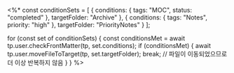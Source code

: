 <%*
const conditionSets = [
    { conditions: { tags: "MOC", status: "completed" }, targetFolder: "Archive" },
    { conditions: { tags: "Notes", priority: "high" }, targetFolder: "PriorityNotes" }
];

for (const set of conditionSets) {
    const conditionsMet = await tp.user.checkFrontMatter(tp, set.conditions);
    if (conditionsMet) {
        await tp.user.moveFileToTarget(tp, set.targetFolder);
        break; // 파일이 이동되었으므로 더 이상 반복하지 않음
    }
}
%>